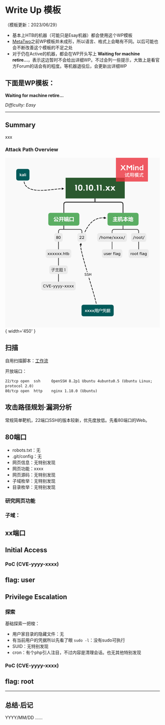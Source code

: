 # Write Up 模板

（模板更新：2023/06/29）

- 基本上HTB的机器（可能只是Esay机器）都会使用这个WP模板
- [MetaTwo](../WriteUp/HTB-MetaTwo.md)之前WP模板并未成形，所以语言、格式上会略有不同。以后可能也会不断改善这个模板的不足之处
- 对于仍在Active的机器，都会在WP开头写上 **Waiting for machine retire...**，表示这边暂时不会给出详细WP。不过会列一些提示，大致上是看官方Forum的话会有的程度。等机器退役后，会更新出详细WP


下面是WP模板：
----------------------------

**Waiting for machine retire...**

*Difficulty: Easy*

---

## Summary

xxx

### Attack Path Overview

![attack-path](../static/img/WP/AttackPath/HTB-template.png){ width='450' }


## 扫描

自用扫描脚本：[工作流](./HTB-Busqueda.md#workflow-scan)

开放端口：
```
22/tcp open  ssh     OpenSSH 8.2p1 Ubuntu 4ubuntu0.5 (Ubuntu Linux; protocol 2.0)
80/tcp open  http    nginx 1.18.0 (Ubuntu)
```

## 攻击路径规划·漏洞分析

常规简单靶机，22端口SSH的版本较新，优先度放低。先看80端口的Web。


## 80端口

- robots.txt：无
- .git/config：无
- 网页信息：无特别发现
- 网页功能：xxxx
- 网页源码：无特别发现
- 子域枚举：无特别发现
- 目录枚举：无特别发现

### 研究网页功能

### 子域：

## xx端口



## Initial Access

### PoC (CVE-yyyy-xxxx)


## flag: user




## Privilege Escalation

### 探索

基础探索一把梭：

- 用户家目录的隐藏文件：无
- 有当前用户的凭据所以先看了眼 `sudo -l`：没有sudo可执行
- SUID：无特别发现
- cron：有个php引人注目，不过内容是清理会话。也无其他特别发现

### PoC (CVE-yyyy-xxxx)







## flag: root


---

## 总结·后记

YYYY/MM/DD
……